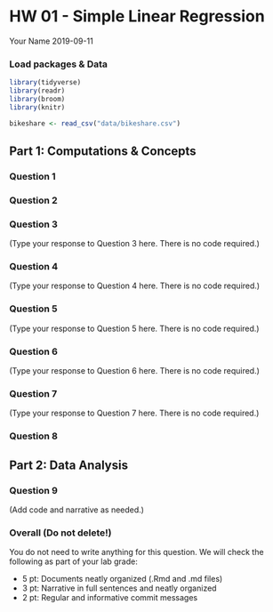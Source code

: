 HW 01 - Simple Linear Regression
================
Your Name
2019-09-11

### Load packages & Data

``` r
library(tidyverse)
library(readr)
library(broom)
library(knitr)
```

``` r
bikeshare <- read_csv("data/bikeshare.csv")
```

## Part 1: Computations & Concepts

### Question 1

### Question 2

### Question 3

(Type your response to Question 3 here. There is no code required.)

### Question 4

(Type your response to Question 4 here. There is no code required.)

### Question 5

(Type your response to Question 5 here. There is no code required.)

### Question 6

(Type your response to Question 6 here. There is no code required.)

### Question 7

(Type your response to Question 7 here. There is no code required.)

### Question 8

## Part 2: Data Analysis

### Question 9

(Add code and narrative as needed.)

### Overall (Do not delete\!)

You do not need to write anything for this question. We will check the
following as part of your lab grade:

  - 5 pt: Documents neatly organized (.Rmd and .md files)
  - 3 pt: Narrative in full sentences and neatly organized
  - 2 pt: Regular and informative commit messages
